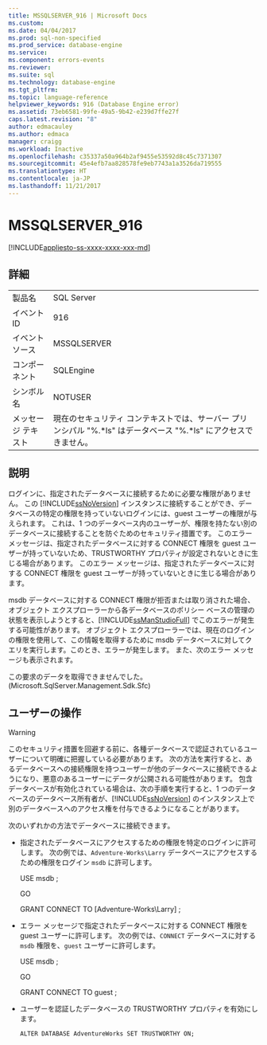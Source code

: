 ```yaml
---
title: MSSQLSERVER_916 | Microsoft Docs
ms.custom: 
ms.date: 04/04/2017
ms.prod: sql-non-specified
ms.prod_service: database-engine
ms.service: 
ms.component: errors-events
ms.reviewer: 
ms.suite: sql
ms.technology: database-engine
ms.tgt_pltfrm: 
ms.topic: language-reference
helpviewer_keywords: 916 (Database Engine error)
ms.assetid: 73eb6581-99fe-49a5-9b42-e239d7ffe27f
caps.latest.revision: "8"
author: edmacauley
ms.author: edmaca
manager: craigg
ms.workload: Inactive
ms.openlocfilehash: c35337a50a964b2af9455e53592d8c45c7371307
ms.sourcegitcommit: 45e4efb7aa828578fe9eb7743a1a3526da719555
ms.translationtype: HT
ms.contentlocale: ja-JP
ms.lasthandoff: 11/21/2017
---
```

# <a name="mssqlserver916"></a>MSSQLSERVER_916
[!INCLUDE[appliesto-ss-xxxx-xxxx-xxx-md](../../includes/appliesto-ss-xxxx-xxxx-xxx-md.md)]
  
## <a name="details"></a>詳細  
  
|||  
|-|-|  
|製品名|SQL Server|  
|イベント ID|916|  
|イベント ソース|MSSQLSERVER|  
|コンポーネント|SQLEngine|  
|シンボル名|NOTUSER|  
|メッセージ テキスト|現在のセキュリティ コンテキストでは、サーバー プリンシパル "%.*ls" はデータベース "%.\*ls" にアクセスできません。|  
  
## <a name="explanation"></a>説明  
ログインに、指定されたデータベースに接続するために必要な権限がありません。 この [!INCLUDE[ssNoVersion](../../includes/ssnoversion-md.md)] インスタンスに接続することができ、データベースの特定の権限を持っていないログインには、guest ユーザーの権限が与えられます。 これは、1 つのデータベース内のユーザーが、権限を持たない別のデータベースに接続することを防ぐためのセキュリティ措置です。 このエラー メッセージは、指定されたデータベースに対する CONNECT 権限を guest ユーザーが持っていないため、TRUSTWORTHY プロパティが設定されないときに生じる場合があります。 このエラー メッセージは、指定されたデータベースに対する CONNECT 権限を guest ユーザーが持っていないときに生じる場合があります。  
  
msdb データベースに対する CONNECT 権限が拒否または取り消された場合、オブジェクト エクスプローラーから各データベースのポリシー ベースの管理の状態を表示しようとすると、[!INCLUDE[ssManStudioFull](../../includes/ssmanstudiofull-md.md)] でこのエラーが発生する可能性があります。 オブジェクト エクスプローラーでは、現在のログインの権限を使用して、この情報を取得するために msdb データベースに対してクエリを実行します。このとき、エラーが発生します。 また、次のエラー メッセージも表示されます。  
  
この要求のデータを取得できませんでした。 (Microsoft.SqlServer.Management.Sdk.Sfc)  
  
## <a name="user-action"></a>ユーザーの操作  
  
> [!WARNING]  
> このセキュリティ措置を回避する前に、各種データベースで認証されているユーザーについて明確に把握している必要があります。 次の方法を実行すると、あるデータベースへの接続権限を持つユーザーが他のデータベースに接続できるようになり、悪意のあるユーザーにデータが公開される可能性があります。 包含データベースが有効化されている場合は、次の手順を実行すると、1 つのデータベースのデータベース所有者が、[!INCLUDE[ssNoVersion](../../includes/ssnoversion-md.md)] のインスタンス上で別のデータベースへのアクセス権を付与できるようになることがあります。  
  
次のいずれかの方法でデータベースに接続できます。  
  
-   指定されたデータベースにアクセスするための権限を特定のログインに許可します。 次の例では、`Adventure-Works\Larry` データベースにアクセスするための権限をログイン `msdb` に許可します。  
  
    USE msdb ;  
  
    GO  
  
    GRANT CONNECT TO [Adventure-Works\Larry] ;  
  
-   エラー メッセージで指定されたデータベースに対する CONNECT 権限を guest ユーザーに許可します。 次の例では、`CONNECT` データベースに対する `msdb` 権限を、`guest` ユーザーに許可します。  
  
    USE msdb ;  
  
    GO  
  
    GRANT CONNECT TO guest ;  
  
-   ユーザーを認証したデータベースの TRUSTWORTHY プロパティを有効にします。  
  
    `ALTER DATABASE AdventureWorks SET TRUSTWORTHY ON;`  
  
